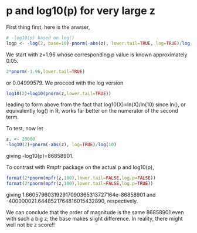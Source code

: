 # p and log10(p) for very large z

First thing first, here is the anwser,
```r
# -log10(p) based on log()
logp <- -log(2, base=10)-pnorm(-abs(z), lower.tail=TRUE, log=TRUE)/log(10)
```
We start with z=1.96 whose corresponding p value is known approximately 0.05.
```r
2*pnorm(-1.96,lower.tail=TRUE)
```
or 0.04999579. We proceed with the log version
```r
log10(2)+log10(pnorm(z,lower.tail=TRUE))
```
leading to form above from the fact that log10(X)=ln(X)/ln(10) since ln(), or 
equivalently log() in R, works far better on the numerator of the second term.

To test, now let
```r
z. <- 20000
-log10(2)+pnorm(-abs(z), log=TRUE)/log(10)
```
giving -log10(p)=86858901.

To contrast with Rmpfr package on the actual p and log10(p),
```r
format(2*pnorm(mpfr(z,100),lower.tail=FALSE,log.p=FALSE))
format(2*pnorm(mpfr(z,100),lower.tail=FALSE,log.p=TRUE))
```
giving 
1.660579603192917090365313727164e-86858901 and -400000021.6448521764816015432890, respectively.

We can conclude that the order of magnitude is the same 86858901 even with such a big z; the base
makes slight difference. In reality, there might well not be z score!!
